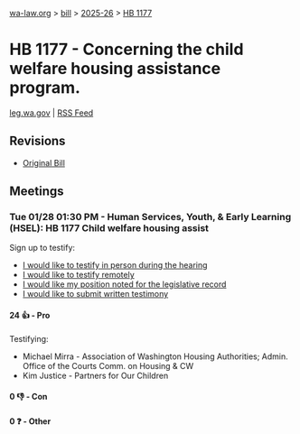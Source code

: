 [wa-law.org](/) > [bill](/bill/) > [2025-26](/bill/2025-26/) > [HB 1177](/bill/2025-26/hb/1177/)

# HB 1177 - Concerning the child welfare housing assistance program.
[leg.wa.gov](https://app.leg.wa.gov/billsummary?BillNumber=1177&Year=2025&Initiative=false) | [RSS Feed](./rss.xml)

## Revisions
* [Original Bill](1/)

## Meetings
### Tue 01/28 01:30 PM - Human Services, Youth, & Early Learning (HSEL): HB 1177 Child welfare housing assist
Sign up to testify:
* [I would like to testify in person during the hearing](https://app.leg.wa.gov/csi/Testifier/Add?chamber=House&mId=32563&aId=162001&caId=25091&tId=1)
* [I would like to testify remotely](https://app.leg.wa.gov/csi/Testifier/Add?chamber=House&mId=32563&aId=162001&caId=25091&tId=2)
* [I would like my position noted for the legislative record](https://app.leg.wa.gov/csi/Testifier/Add?chamber=House&mId=32563&aId=162001&caId=25091&tId=3)
* [I would like to submit written testimony](https://app.leg.wa.gov/csi/Testifier/Add?chamber=House&mId=32563&aId=162001&caId=25091&tId=4)

#### 24 👍 - Pro
Testifying:
* Michael Mirra - Association of Washington Housing Authorities; Admin. Office of the Courts Comm. on Housing & CW
* Kim Justice - Partners for Our Children

#### 0 👎 - Con

#### 0 ❓ - Other

